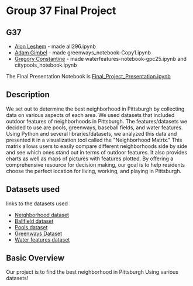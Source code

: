 # Group 37 Final Project
## G37
- [Alon Leshem](mailto:all296@pitt.edu) - made all296.ipynb
- [Adam Gimbel](mailto:ajg172@pitt.edu) - made greenways_notebook-Copy1.ipynb
- [Gregory Constantine](mailto:gpc25@pitt.edu) - made waterfeatures-notebook-gpc25.ipynb and citypools_notebook.ipynb

The Final Presentation Notebook is [Final_Project_Presentation.ipynb](Final_Project_Presentation.ipynb)
## Description
We set out to determine the best neighborhood in Pittsburgh by collecting data on various aspects of each area. We used datasets that included outdoor features of neighborhoods in Pittsburgh. The features/datasets we decided to use are pools, greenways, baseball fields, and water features. Using Python and several libraries/datasets, we analyzed this data and presented it in a visualization tool called the "Neighborhood Matrix." This matrix allows users to easily compare different neighborhoods side by side and see which ones stand out in terms of outdoor features. It also provides charts as well as maps of pictures with features plotted. By offering a comprehensive resource for decision making, our goal is to help residents choose the perfect location for living, working, and playing in Pittsburgh.
## Datasets used
links to the datasets used
- [Neighborhood dataset](https://data.wprdc.org/dataset/neighborhoods2)
- [Ballfield dataset](https://data.wprdc.org/dataset/ballfields-pgh)
- [Pools dataset](https://data.wprdc.org/dataset/city-pools)
- [Greenways Dataset](https://data.wprdc.org/dataset/greenways)
- [Water features dataset](https://data.wprdc.org/dataset/city-water-features)
## Basic Overview
Our project is to find the best neighborhood in Pittsburgh Using various datasets!
